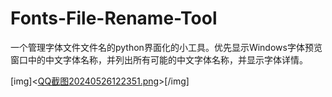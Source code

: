 # Fonts-File-Rename-Tool
一个管理字体文件文件名的python界面化的小工具。优先显示Windows字体预览窗口中的中文字体名称，并列出所有可能的中文字体名称，并显示字体详情。

[img]<[QQ截图20240526122351.png](https://github.com/sumingyd/Fonts-File-Rename-Tool/blob/50fb77f7e313912c39630a7f08b7d1aa06e33380/QQ%E6%88%AA%E5%9B%BE20240526122351.png)>[/img]
